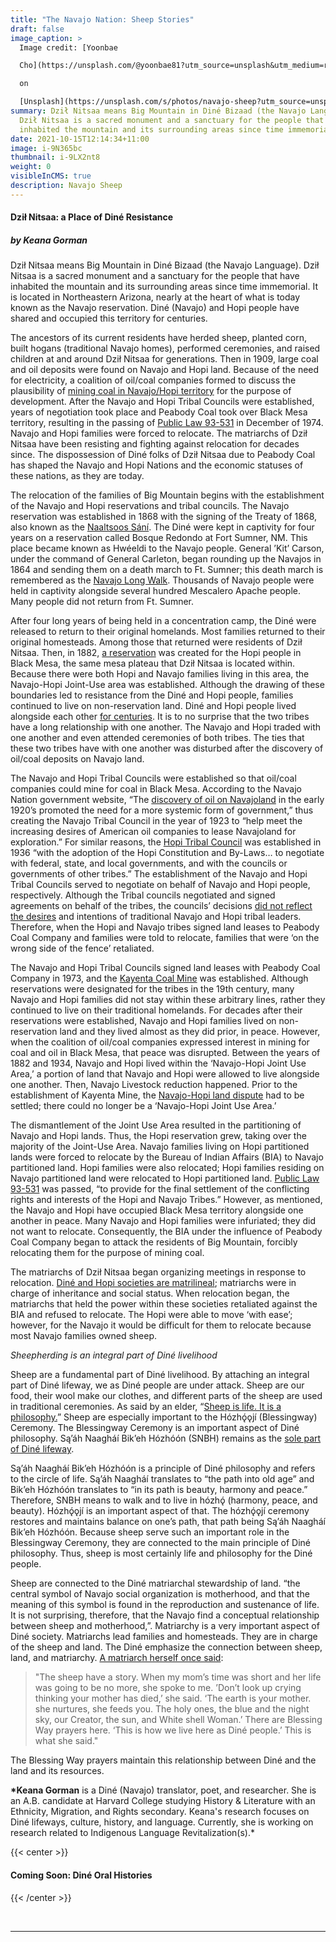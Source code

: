 ```yaml
---
title: "The Navajo Nation: Sheep Stories"
draft: false
image_caption: >
  Image credit: [Yoonbae

  Cho](https://unsplash.com/@yoonbae81?utm_source=unsplash&utm_medium=referral&utm_content=creditCopyText)

  on

  [Unsplash](https://unsplash.com/s/photos/navajo-sheep?utm_source=unsplash&utm_medium=referral&utm_content=creditCopyText)
summary: Dził Nitsaa means Big Mountain in Diné Bizaad (the Navajo Language).
  Dził Nitsaa is a sacred monument and a sanctuary for the people that have
  inhabited the mountain and its surrounding areas since time immemorial.
date: 2021-10-15T12:14:34+11:00
image: i-9N365bc
thumbnail: i-9LX2nt8
weight: 0
visibleInCMS: true
description: Navajo Sheep
---
```

#### **Dził Nitsaa: a Place of Diné Resistance**

##### ***by Keana Gorman***

Dził Nitsaa means Big Mountain in Diné Bizaad (the Navajo Language). Dził Nitsaa is a sacred monument and a sanctuary for the people that have inhabited the mountain and its surrounding areas since time immemorial. It is located in Northeastern Arizona, nearly at the heart of what is today known as the Navajo reservation. Diné (Navajo) and Hopi people have shared and occupied this territory for centuries. 

The ancestors of its current residents have herded sheep, planted corn, built hogans (traditional Navajo homes), performed ceremonies, and raised children at and around Dził Nitsaa for generations. Then in 1909, large coal and oil deposits were found on Navajo and Hopi land. Because of the need for electricity, a coalition of oil/coal companies formed to discuss the plausibility of [mining coal in Navajo/Hopi territory](https://hardrock.navajochapters.org/navajo-hopi-partition-land-information/) for the purpose of development. After the Navajo and Hopi Tribal Councils were established, years of negotiation took place and Peabody Coal took over Black Mesa territory, resulting in the passing of [Public Law 93-531](https://www.govinfo.gov/content/pkg/STATUTE-88/pdf/STATUTE-88-Pg1712.pdf#page=12) in December of 1974. Navajo and Hopi families were forced to relocate. The matriarchs of Dził Nitsaa have been resisting and fighting against relocation for decades since. The dispossession of Diné folks of Dził Nitsaa due to Peabody Coal has shaped the Navajo and Hopi Nations and the economic statuses of these nations, as they are today.

The relocation of the families of Big Mountain begins with the establishment of the Navajo and Hopi reservations and tribal councils. The Navajo reservation was established in 1868 with the signing of the Treaty of 1868, also known as the [Naaltsoos Sání](https://www.abebooks.com/9780791093443/Long-Walk-Forced-Navajo-Exile-0791093441/plp). The Diné were kept in captivity for four years on a reservation called Bosque Redondo at Fort Sumner, NM. This place became known as Hwéeldi to the Navajo people. General ’Kit’ Carson, under the command of General Carleton, began rounding up the Navajos in 1864 and sending them on a death march to Ft. Sumner; this death march is remembered as the [Navajo Long Walk](https://americanindian.si.edu/nk360/navajo/long-walk/long-walk.cshtml). Thousands of Navajo people were held in captivity alongside several hundred Mescalero Apache people. Many people did not return from Ft. Sumner. 

After four long years of being held in a concentration camp, the Diné were released to return to their original homelands. Most families returned to their original homesteads. Among those that returned were residents of Dził Nitsaa. Then, in 1882, [a reservation](https://www.legendsofamerica.com/na-hopi/) was created for the Hopi people in Black Mesa, the same mesa plateau that Dził Nitsaa is located within. Because there were both Hopi and Navajo families living in this area, the Navajo-Hopi Joint-Use area was established. Although the drawing of these boundaries led to resistance from the Diné and Hopi people, families continued to live on non-reservation land. Diné and Hopi people lived alongside each other [for centuries](https://journals.sagepub.com/doi/abs/10.1177/0002764213495028). It is to no surprise that the two tribes have a long relationship with one another. The Navajo and Hopi traded with one another and even attended ceremonies of both tribes. The ties that these two tribes have with one another was disturbed after the discovery of oil/coal deposits on Navajo land.

The Navajo and Hopi Tribal Councils were established so that oil/coal companies could mine for coal in Black Mesa. According to the Navajo Nation government website, “The [discovery of oil on Navajoland](https://www.navajo-nsn.gov/history.htm) in the early 1920’s promoted the need for a more systemic form of government,” thus creating the Navajo Tribal Council in the year of 1923 to “help meet the increasing desires of American oil companies to lease Navajoland for exploration.” For similar reasons, the [Hopi Tribal Council](https://www.hopi-nsn.gov/tribal-government/) was established in 1936 “with the adoption of the Hopi Constitution and By-Laws… to negotiate with federal, state, and local governments, and with the councils or governments of other tribes.” The establishment of the Navajo and Hopi Tribal Councils served to negotiate on behalf of Navajo and Hopi people, respectively. Although the Tribal councils negotiated and signed agreements on behalf of the tribes, the councils’ decisions [did not reflect the desires](https://tribesourcingfilm.com/digital-heritage/broken-rainbow-1985) and intentions of traditional Navajo and Hopi tribal leaders. Therefore, when the Hopi and Navajo tribes signed land leases to Peabody Coal Company and families were told to relocate, families that were ‘on the wrong side of the fence’ retaliated.

The Navajo and Hopi Tribal Councils signed land leases with Peabody Coal Company in 1973, and the [Kayenta Coal Mine](https://navajotimes.com/biz/ngs-coal-train-operators-will-miss-best-job-in-the-world/) was established. Although reservations were designated for the tribes in the 19th century, many Navajo and Hopi families did not stay within these arbitrary lines, rather they continued to live on their traditional homelands. For decades after their reservations were established, Navajo and Hopi families lived on non-reservation land and they lived almost as they did prior, in peace. However, when the coalition of oil/coal companies expressed interest in mining for coal and oil in Black Mesa, that peace was disrupted. Between the years of 1882 and 1934, Navajo and Hopi lived within the ‘Navajo-Hopi Joint Use Area,’ a portion of land that Navajo and Hopi were allowed to live alongside one another. Then, Navajo Livestock reduction happened. Prior to the establishment of Kayenta Mine, the [Navajo-Hopi land dispute](http://www.kstrom.net/isk/maps/az/navhopi.html) had to be settled; there could no longer be a ‘Navajo-Hopi Joint Use Area.’

The dismantlement of the Joint Use Area resulted in the partitioning of Navajo and Hopi lands. Thus, the Hopi reservation grew, taking over the majority of the Joint-Use Area. Navajo families living on Hopi partitioned lands were forced to relocate by the Bureau of Indian Affairs (BIA) to Navajo partitioned land. Hopi families were also relocated; Hopi families residing on Navajo partitioned land were relocated to Hopi partitioned land. [Public Law 93-531](https://www.govinfo.gov/content/pkg/STATUTE-88/pdf/STATUTE-88-Pg1712.pdf#page=12) was passed, “to provide for the final settlement of the conflicting rights and interests of the Hopi and Navajo Tribes.” However, as mentioned, the Navajo and Hopi have occupied Black Mesa territory alongside one another in peace. Many Navajo and Hopi families were infuriated; they did not want to relocate. Consequently, the BIA under the influence of Peabody Coal Company began to attack the residents of Big Mountain, forcibly relocating them for the purpose of mining coal.

The matriarchs of Dził Nitsaa began organizing meetings in response to relocation. [Diné and Hopi societies are matrilineal](https://tribesourcingfilm.com/digital-heritage/broken-rainbow-1985); matriarchs were in charge of inheritance and social status. When relocation began, the matriarchs that held the power within these societies retaliated against the BIA and refused to relocate. The Hopi were able to move ‘with ease’; however, for the Navajo it would be difficult for them to relocate because most Navajo families owned sheep.

*Sheepherding is an integral part of Diné livelihood*

Sheep are a fundamental part of Diné livelihood. By attaching an integral part of Diné lifeway, we as Diné people are under attack. Sheep are our food, their wool make our clothes, and different parts of the sheep are used in traditional ceremonies. As said by an elder, “[Sheep is life. It is a philosophy.](https://uapress.arizona.edu/book/bitter-water)” Sheep are especially important to the Hózhǫ́ǫjí (Blessingway) Ceremony. The Blessingway Ceremony is an important aspect of Diné philosophy. Są’áh Naagháí Bik’eh Hózhóón (SNBH) remains as the [sole part of Diné lifeway](https://womrel.sitehost.iu.edu/Rel&HealingReadings/Lewton_Identity&HealingNavajo.pdf).

Są’áh Naagháí Bik’eh Hózhóón is a principle of Diné philosophy and refers to the circle of life. Są’áh Naagháí translates to “the path into old age” and Bik’eh Hózhóón translates to “in its path is beauty, harmony and peace.” Therefore, SNBH means to walk and to live in hózhǫ́ (harmony, peace, and beauty). Hózhǫ́ǫjí is an important aspect of that. The hózhǫ́ǫjí ceremony restores and maintains balance on one’s path, that path being Są’áh Naagháí Bik’eh Hózhóón. Because sheep serve such an important role in the Blessingway Ceremony, they are connected to the main principle of Diné philosophy. Thus, sheep is most certainly life and philosophy for the Diné people.

Sheep are connected to the Diné matriarchal stewardship of land. “the central symbol of Navajo social organization is motherhood, and that the meaning of this symbol is found in the reproduction and sustenance of life. It is not surprising, therefore, that the Navajo find a conceptual relationship between sheep and motherhood,”. Matriarchy is a very important aspect of Diné society. Matriarchs lead families and homesteads. They are in charge of the sheep and land. The Diné emphasize the connection between sheep, land, and matriarchy. [A matriarch herself once said](https://uapress.arizona.edu/book/bitter-water):

> "The sheep have a story. When my mom’s time was short and her life was going to be no more, she spoke to me. ’Don’t look up crying thinking your mother has died,’ she said. ‘The earth is your mother. she nurtures, she feeds you. The holy ones, the blue and the night sky, our Creator, the sun, and White shell Woman.’ There are Blessing Way prayers here. ‘This is how we live here as Diné people.’ This is what she said."

The Blessing Way prayers maintain this relationship between Diné and the land and its resources.

**\*Keana Gorman** is a Diné (Navajo) translator, poet, and researcher. She is an A.B. candidate at Harvard College studying History & Literature with an Ethnicity, Migration, and Rights secondary. Keana's research focuses on Diné lifeways, culture, history, and language. Currently, she is working on research related to Indigenous Language Revitalization(s).*

{{< center >}}
#### **Coming Soon: Diné Oral Histories**


{{< /center >}}

&nbsp;

- - -